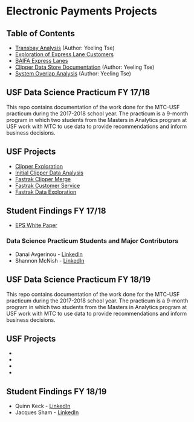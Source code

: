 
# Electronic Payments Projects

## Table of Contents

* [Transbay Analysis](/transbay-analysis) (Author: Yeeling Tse)
* [Exploration of Express Lane Customers](/)
* [BAIFA Express Lanes](/baifa-customers)
* [Clipper Data Store Documentation](https://github.com/BayAreaMetro/DataServices/tree/master/Project-Documentation/clipper) (Author: Yeeling Tse)
* [System Overlap Analysis](/system-overlap) (Author: Yeeling Tse)

## USF Data Science Practicum FY 17/18

This repo contains documentation of the work done for the MTC-USF practicum during the 2017-2018 school year. The practicum is a 9-month program in which two students from the Masters in Analytics program at USF work with MTC to use data to provide recommendations and inform business decisions.

## USF Projects

* [Clipper Exploration](/clipper-exploration)
* [Initial Clipper Data Analysis](/initial-clipper-analysis)
* [Fastrak Clipper Merge](/fastrak-clipper-merge)
* [Fastrak Customer Service](/fastrak-customer-service)
* [Fastrak Data Exploration](/fastrak-exploration)

## Student Findings FY 17/18

* [EPS White Paper](https://mtcdrive.app.box.com/file/302192297149)
### Data Science Practicum Students and Major Contributors

* Danai Avgerinou - [LinkedIn](https://www.linkedin.com/in/danai-avgerinou/)
* Shannon McNish - [LinkedIn](https://www.linkedin.com/in/shannon-mcnish-a8b01871/)

## USF Data Science Practicum FY 18/19

This repo contains documentation of the work done for the MTC-USF practicum during the 2017-2018 school year. The practicum is a 9-month program in which two students from the Masters in Analytics program at USF work with MTC to use data to provide recommendations and inform business decisions.

## USF Projects

* [](/)
* [](/)
* [](/)
* [](/)

## Student Findings FY 18/19

* Quinn Keck - [LinkedIn](https://www.linkedin.com/in/quinn-keck/)
* Jacques Sham - [LinkedIn](https://www.linkedin.com/in/jacquessham/)



